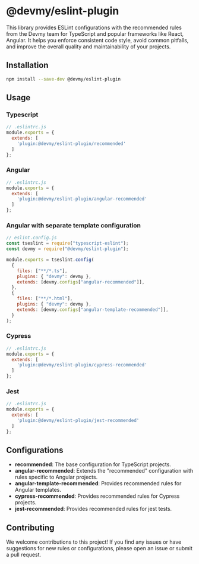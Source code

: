 # @devmy/eslint-plugin

This library provides ESLint configurations with the recommended rules from the Devmy team for TypeScript and popular frameworks like React, Angular. It helps you enforce consistent code style, avoid common pitfalls, and improve the overall quality and maintainability of your projects.

## Installation

```bash
npm install --save-dev @devmy/eslint-plugin
```

## Usage

### Typescript

```js
// .eslintrc.js
module.exports = {
  extends: [
    'plugin:@devmy/eslint-plugin/recommended'
  ]
};
```

### Angular

```js
// .eslintrc.js
module.exports = {
  extends: [
    'plugin:@devmy/eslint-plugin/angular-recommended'
  ]
};
```

### Angular with separate template configuration
```js
// eslint.config.js
const tseslint = require("typescript-eslint");
const devmy = require("@devmy/eslint-plugin");

module.exports = tseslint.config(
  {
    files: ["**/*.ts"],
    plugins: { "devmy": devmy },
    extends: [devmy.configs["angular-recommended"]],
  },
  {
    files: ["**/*.html"],
    plugins: { "devmy": devmy },
    extends: [devmy.configs["angular-template-recommended"]],
  }
);
```

### Cypress

```js
// .eslintrc.js
module.exports = {
  extends: [
    'plugin:@devmy/eslint-plugin/cypress-recommended'
  ]
};
```

### Jest

```js
// .eslintrc.js
module.exports = {
  extends: [
    'plugin:@devmy/eslint-plugin/jest-recommended'
  ]
};
```

## Configurations

- **recommended**: The base configuration for TypeScript projects.
- **angular-recommended**: Extends the "recommended" configuration with rules specific to Angular projects.
- **angular-template-recommended**: Provides recommended rules for Angular templates.
- **cypress-recommended**: Provides recommended rules for Cypress projects.
- **jest-recommended**: Provides recommended rules for jest tests.

## Contributing

We welcome contributions to this project! If you find any issues or have suggestions for new rules or configurations, please open an issue or submit a pull request.